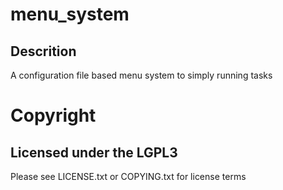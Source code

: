 # menu_system

## Descrition
A configuration file based menu system to simply running tasks

# Copyright
## Licensed under the LGPL3
Please see LICENSE.txt or COPYING.txt for license terms
